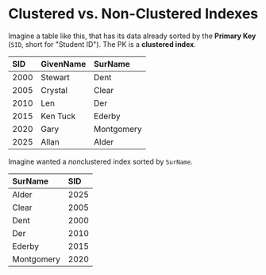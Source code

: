 # Clustered vs. Non-Clustered Indexes

Imagine a table like this, that has its data already sorted by the **Primary Key** (`SID`, short for "Student ID"). The PK is a **clustered index**.


| SID     | GivenName   | SurName
| :-------| :-----------| :---------
| 2000    | Stewart     | Dent
| 2005    | Crystal     | Clear
| 2010    | Len         | Der
| 2015    | Ken Tuck    | Ederby
| 2020    | Gary        | Montgomery
| 2025    | Allan       | Alder

Imagine wanted a *non*clustered index sorted by `SurName`.


| SurName   | SID 
| :-------  | :---
| Alder     | 2025
| Clear     | 2005     
| Dent      | 2000    
| Der       | 2010         
| Ederby    | 2015    
| Montgomery| 2020        
